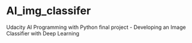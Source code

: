 # AI_img_classifer
Udacity AI Programming with Python final project - Developing an Image Classifier with Deep Learning
